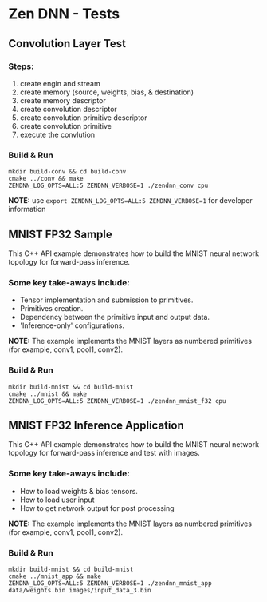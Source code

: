 # Zen DNN - Tests

## Convolution Layer Test

### Steps:
1. create engin and stream
2. create memory (source, weights, bias, & destination)
3. create memory descriptor
4. create convolution descriptor
5. create convolution primitive descriptor
6. create convolution primitive
7. execute the convlution

### Build & Run
```
mkdir build-conv && cd build-conv
cmake ../conv && make
ZENDNN_LOG_OPTS=ALL:5 ZENDNN_VERBOSE=1 ./zendnn_conv cpu
```

**NOTE:** use `export ZENDNN_LOG_OPTS=ALL:5 ZENDNN_VERBOSE=1` for developer information

## MNIST FP32 Sample
This C++ API example demonstrates how to build the MNIST neural network topology for forward-pass inference.

### Some key take-aways include:

* Tensor implementation and submission to primitives.
* Primitives creation.
* Dependency between the primitive input and output data.
* 'Inference-only' configurations.

**NOTE:** The example implements the MNIST layers as numbered primitives (for example, conv1, pool1, conv2).

### Build & Run
```
mkdir build-mnist && cd build-mnist
cmake ../mnist && make
ZENDNN_LOG_OPTS=ALL:5 ZENDNN_VERBOSE=1 ./zendnn_mnist_f32 cpu
```

## MNIST FP32 Inference Application
This C++ API example demonstrates how to build the MNIST neural network topology for forward-pass inference and test with images.

### Some key take-aways include:

* How to load weights & bias tensors.
* How to load user input
* How to get network output for post processing

**NOTE:** The example implements the MNIST layers as numbered primitives (for example, conv1, pool1, conv2).

### Build & Run
```
mkdir build-mnist && cd build-mnist
cmake ../mnist_app && make
ZENDNN_LOG_OPTS=ALL:5 ZENDNN_VERBOSE=1 ./zendnn_mnist_app data/weights.bin images/input_data_3.bin 
```
